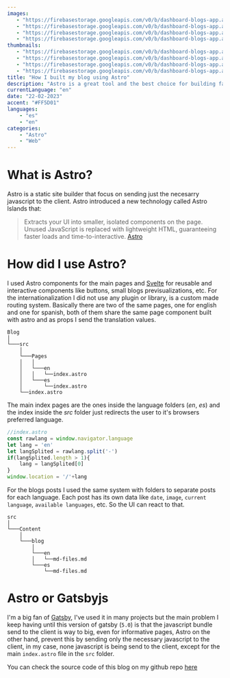 ```yaml
---
images:
   - "https://firebasestorage.googleapis.com/v0/b/dashboard-blogs-app.appspot.com/o/images%2FThzROsREBLP9kFuUvCnohZ2IABw2%2Fastro-hero-image-blog-post.png?alt=media&token=0de8744c-06a4-4edd-92dc-54c8c0af979c"
   - "https://firebasestorage.googleapis.com/v0/b/dashboard-blogs-app.appspot.com/o/images%2FThzROsREBLP9kFuUvCnohZ2IABw2%2Fthumbnail_half_astro-hero-image-blog-post.png?alt=media&token=cf14c1ba-c40f-4594-ae5a-8938c7bfb368"
   - "https://firebasestorage.googleapis.com/v0/b/dashboard-blogs-app.appspot.com/o/images%2FThzROsREBLP9kFuUvCnohZ2IABw2%2Fthumbnail_med_astro-hero-image-blog-post.png?alt=media&token=a9b19eb6-5f5a-447d-820a-668af18f32a8"
   - "https://firebasestorage.googleapis.com/v0/b/dashboard-blogs-app.appspot.com/o/images%2FThzROsREBLP9kFuUvCnohZ2IABw2%2Fthumbnail_low_astro-hero-image-blog-post.png?alt=media&token=32c4b46a-659a-4947-931e-0cb6ee397517"
thumbnails: 
   - "https://firebasestorage.googleapis.com/v0/b/dashboard-blogs-app.appspot.com/o/images%2FThzROsREBLP9kFuUvCnohZ2IABw2%2Fastro-thumbnail.png?alt=media&token=ea73215e-eda4-43b1-a399-5885c9634b59"
   - "https://firebasestorage.googleapis.com/v0/b/dashboard-blogs-app.appspot.com/o/images%2FThzROsREBLP9kFuUvCnohZ2IABw2%2Fthumbnail_half_astro-thumbnail.png?alt=media&token=2d85e5d2-31fe-4d3e-af39-719e40615366"
   - "https://firebasestorage.googleapis.com/v0/b/dashboard-blogs-app.appspot.com/o/images%2FThzROsREBLP9kFuUvCnohZ2IABw2%2Fthumbnail_med_astro-thumbnail.png?alt=media&token=344140fb-8774-4159-9033-0bbc0f7f314e"
   - "https://firebasestorage.googleapis.com/v0/b/dashboard-blogs-app.appspot.com/o/images%2FThzROsREBLP9kFuUvCnohZ2IABw2%2Fthumbnail_low_astro-thumbnail.png?alt=media&token=82f81943-a9df-4c93-a4cc-ae5e1054f703"
title: "How I built my blog using Astro"
description: "Astro is a great tool and the best choice for building fast and easy a blog."
currentLanguage: "en"
date: "22-02-2023"
accent: "#FF5D01"
languages: 
    - "es"
    - "en"
categories:
    - "Astro"
    - "Web"
---
```

# What is Astro?
Astro is a static site builder that focus on sending just the necesarry javascript to the client. Astro introduced a new technology called Astro Islands that:
> Extracts your UI into smaller, isolated components on the page. Unused JavaScript is replaced with lightweight HTML, guaranteeing faster loads and time-to-interactive. [Astro](https://astro.build/)
# How did I use Astro?
I used Astro components for the main pages and [Svelte](https://svelte.dev/) for reusable and interactive components like buttons, small blogs previsualizations, etc. 
For the internationalization I did not use any plugin or library, is a custom made routing system. Basically there are two of the same pages, one for english and one for spanish, both of them share the same page component built with astro and as props I send the translation values.

```
Blog
│   
└───src
    │
    └───Pages
	│ 	│
	│   └───en
	│	│   └──index.astro
	│	└───es
	│	    └──index.astro
	└──index.astro

```
The main index pages are the ones inside the language folders (*en*, *es*) and the index inside the *src* folder just redirects the user to it's browsers preferred language.
```javascript
//index.astro
const rawlang = window.navigator.language
let lang = 'en'
let langSplited = rawlang.split('-')
if(langSplited.length > 1){
	lang = langSplited[0]
}
window.location = '/'+lang
```
For the blogs posts I used the same system with folders to separate posts for each language. Each post has its own data like `date`, `image`, `current language`, `available languages`, etc. So the UI can react to that.
```
src
│   
└───Content
    │
    └───blog
	  	│
	    └───en
	 	│   └──md-files.md
	 	└───es
	 	    └──md-files.md
```
# Astro or Gatsbyjs
I'm a big fan of [Gatsby](https://www.gatsbyjs.com/), I've used it in many projects but the main problem I keep having until this version of gatsby (`5.0`) is that the javascript bundle send to the client is way to big, even for informative pages, Astro on the other hand, prevent this by sending only the necessary javascript to the client, in my case, none javascript is being send to the client, except for the main `index.astro` file in the `src` folder.

You can check the source code of this blog on my github repo [here](https://github.com/JoseLuna12/astro-dev-blog)
